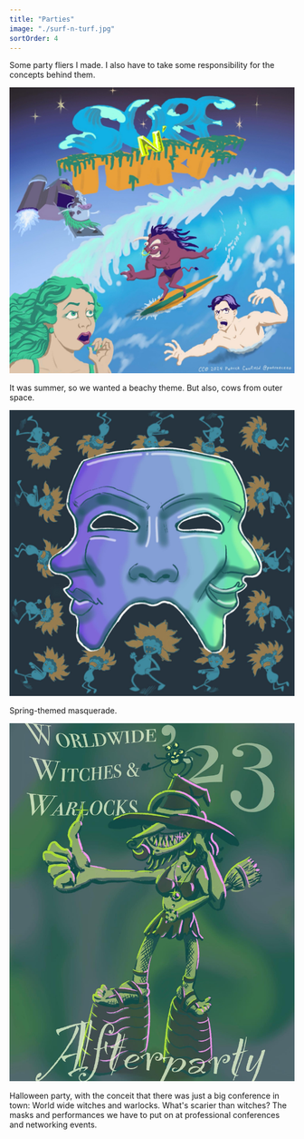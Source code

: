 ```yaml
---
title: "Parties"
image: "./surf-n-turf.jpg"
sortOrder: 4
---
```


Some party fliers I made. I also have to take some responsibility for the concepts behind them.

![Surf n' Turf](./surf-n-turf.jpg)

It was summer, so we wanted a beachy theme. But also, cows from outer space.

![Spring Masquerade](./spring-masq.jpg)

Spring-themed masquerade.

![Witches and Warlocks Afterparty](./wwwafterparty.jpg)

Halloween party, with the conceit that there was just a big conference in town: World wide witches and warlocks. What's scarier than witches? The masks and performances we have to put on at professional conferences and networking events.
